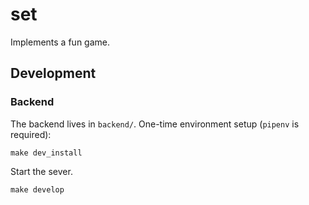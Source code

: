 # set

Implements a fun game.

## Development

### Backend

The backend lives in `backend/`. One-time environment setup (`pipenv` is required):

```
make dev_install
```

Start the sever.

```
make develop
```
